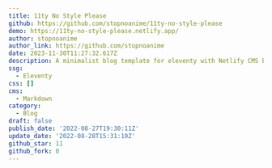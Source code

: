```yaml
---
title: 11ty No Style Please
github: https://github.com/stopnoanime/11ty-no-style-please
demo: https://11ty-no-style-please.netlify.app/
author: stopnoanime
author_link: https://github.com/stopnoanime
date: 2023-11-30T11:27:32.617Z
description: A minimalist blog template for eleventy with Netlify CMS built in
ssg:
  - Eleventy
css: []
cms:
  - Markdown
category:
  - Blog
draft: false
publish_date: '2022-08-27T19:30:11Z'
update_date: '2022-08-28T15:31:10Z'
github_star: 11
github_fork: 0
---
```

